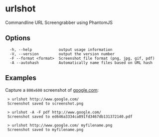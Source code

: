 # urlshot
Commandline URL Screengrabber using PhantomJS

## Options

```
  -h, --help            output usage information
  -V, --version         output the version number
  -F --format <format>  Screenshot file format (png, jpg, gif, pdf)
  -A --autohash         Automatically name files based on URL hash
```

## Examples

Capture a `800x600` screenshot of [google.com](http://www.google.com):

```
 > urlshot http://www.google.com/
 Screenshot saved to screenshot.png
```

```
 > urlshot -A -F pdf http://www.google.com/
 Screenshot saved to ed646a3334ca891fd3467db131372140.pdf
```

```
 > urlshot http://www.google.com/ myfilename.png
 Screenshot saved to myfilename.png
```
